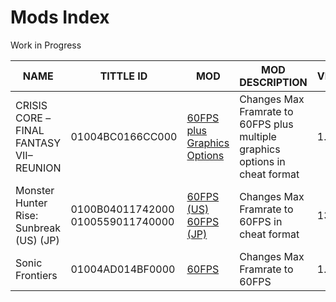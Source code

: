 # Mods Index
Work in Progress

| NAME | TITTLE ID | MOD | MOD DESCRIPTION | VERSION | AUTHOR |
| --- | --- | --- | --- | --- | --- |
| CRISIS CORE –FINAL FANTASY VII– REUNION | 01004BC0166CC000 | [60FPS plus Graphics Options](https://github.com/OldManKain/CheatsModsSavesDB/raw/main/Mods/01004BC0166CC000/CrisisCore60fpsPlusGraphics.rar) | Changes Max Framrate to 60FPS plus multiple graphics options in cheat format | 1.0.3 | Hazerou |
| Monster Hunter Rise: Sunbreak (US) (JP) | 0100B04011742000 0100559011740000 | [60FPS (US)](https://github.com/OldManKain/CheatsModsSavesDB/raw/main/Mods/0100B04011742000/MHRiseUS60FPS.rar) [60FPS (JP)](https://github.com/OldManKain/CheatsModsSavesDB/raw/main/Mods/0100559011740000/MHRiseJP60FPS.rar) | Changes Max Framrate to 60FPS in cheat format | 13.0.0 | Hazerou |
| Sonic Frontiers | 01004AD014BF0000 | [60FPS](https://github.com/OldManKain/CheatsModsSavesDB/raw/main/Mods/01004AD014BF0000/SonicFrontiers60fps.rar) | Changes Max Framrate to 60FPS | 1.1.1 | gwog |

